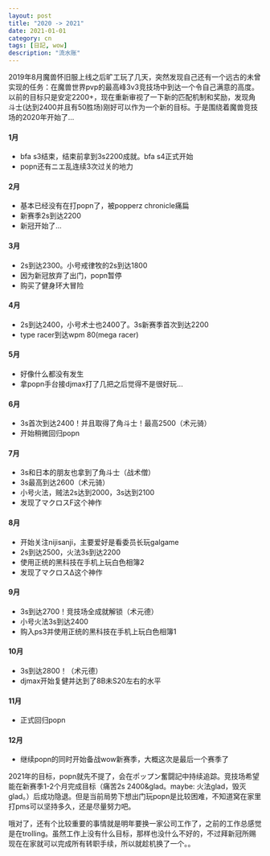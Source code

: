 ```yaml
---
layout: post
title: "2020 -> 2021"
date: 2021-01-01
category: cn
tags: [日記, wow]
description: "流水账"
---
```


2019年8月魔兽怀旧服上线之后旷工玩了几天，突然发现自己还有一个远古的未曾实现的任务：在魔兽世界pvp的最高峰3v3竞技场中到达一个令自己满意的高度。以前的目标只是安定2200+，现在重新审视了一下新的匹配机制和奖励，发现角斗士(达到2400并且有50胜场)刚好可以作为一个新的目标。于是围绕着魔兽竞技场的2020年开始了...

#### 1月
* bfa s3结束，结束前拿到3s2200成就。bfa s4正式开始
* popn还有ニエ乱连续3次过关的地力

#### 2月
* 基本已经没有在打popn了，被popperz chronicle痛扁
* 新赛季2s到达2200
* 新冠开始了...

#### 3月
* 2s到达2300。小号戒律牧的2s到达1800
* 因为新冠放弃了出门，popn暂停
* 购买了健身环大冒险

#### 4月
* 2s到达2400，小号术士也2400了。3s新赛季首次到达2200
* type racer到达wpm 80(mega racer)

#### 5月
* 好像什么都没有发生
* 拿popn手台接djmax打了几把之后觉得不是很好玩...

#### 6月
* 3s首次到达2400！并且取得了角斗士！最高2500（术元骑）
* 开始稍微回归popn

#### 7月
* 3s和日本的朋友也拿到了角斗士（战术僧）
* 3s最高到达2600（术元骑）
* 小号火法，贼法2s达到2000，3s达到2100
* 发现了マクロスF这个神作

#### 8月
* 开始关注nijisanji，主要爱好是看委员长玩galgame
* 2s到达2500，火法3s到达2200
* 使用正统的黑科技在手机上玩白色相簿2
* 发现了マクロスΔ这个神作

#### 9月
* 3s到达2700！竞技场全成就解锁（术元德）
* 小号火法3s到达2400
* 购入ps3并使用正统的黑科技在手机上玩白色相簿1

#### 10月
* 3s到达2800！（术元德）
* djmax开始复健并达到了8B未S20左右的水平

#### 11月
* 正式回归popn

#### 12月
* 继续popn的同时开始备战wow新赛季，大概这次是最后一个赛季了

2021年的目标，popn就先不提了，会在ポップン奮闘記中持续追踪。竞技场希望能在新赛季1-2个月完成目标（痛苦2s 2400&glad。maybe: 火法glad，毁灭glad。）后成功隐退。但是当前局势下想出门玩popn是比较困难，不知道窝在家里打pms可以坚持多久，还是尽量努力吧。

哦对了，还有个比较重要的事情就是明年要换一家公司工作了，之前的工作总感觉是在trolling。虽然工作上没有什么目标，那样也没什么不好的，不过拜新冠所赐现在在家就可以完成所有转职手续，所以就趁机换了一个。。